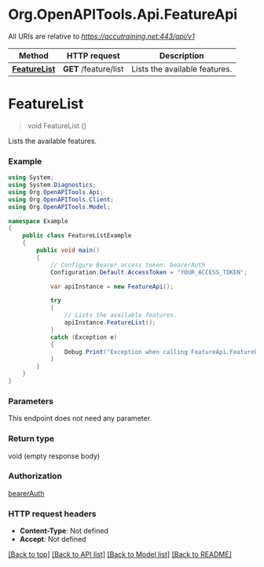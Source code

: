 # Org.OpenAPITools.Api.FeatureApi

All URIs are relative to *https://accutraining.net:443/api/v1*

Method | HTTP request | Description
------------- | ------------- | -------------
[**FeatureList**](FeatureApi.md#featurelist) | **GET** /feature/list | Lists the available features.


<a name="featurelist"></a>
# **FeatureList**
> void FeatureList ()

Lists the available features.

### Example
```csharp
using System;
using System.Diagnostics;
using Org.OpenAPITools.Api;
using Org.OpenAPITools.Client;
using Org.OpenAPITools.Model;

namespace Example
{
    public class FeatureListExample
    {
        public void main()
        {
            // Configure Bearer access token: bearerAuth
            Configuration.Default.AccessToken = "YOUR_ACCESS_TOKEN";

            var apiInstance = new FeatureApi();

            try
            {
                // Lists the available features.
                apiInstance.FeatureList();
            }
            catch (Exception e)
            {
                Debug.Print("Exception when calling FeatureApi.FeatureList: " + e.Message );
            }
        }
    }
}
```

### Parameters
This endpoint does not need any parameter.

### Return type

void (empty response body)

### Authorization

[bearerAuth](../README.md#bearerAuth)

### HTTP request headers

 - **Content-Type**: Not defined
 - **Accept**: Not defined

[[Back to top]](#) [[Back to API list]](../README.md#documentation-for-api-endpoints) [[Back to Model list]](../README.md#documentation-for-models) [[Back to README]](../README.md)

